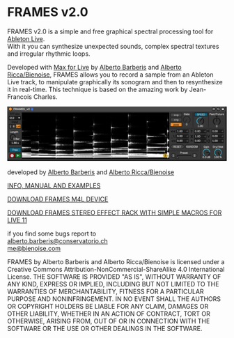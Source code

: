 # FRAMES v2.0


FRAMES v2.0 is a simple and free graphical spectral processing tool for [Ableton Live](https://www.ableton.com/).  
With it you can synthesize unexpected sounds, complex spectral textures and irregular rhythmic loops.

Developed with [Max for Live](https://www.ableton.com/en/live/max-for-live/) by [Alberto Barberis](www.albertobarberis.it) and [Alberto Ricca/Bienoise](www.bienoise.com), FRAMES allows you to record a sample from an Ableton Live track, to manipulate graphically its sonogram and then to resynthesize it in real-time. This technique is based on the amazing work by Jean-Francois Charles.


![alt text](https://github.com/albertobarberis/FRAMES/blob/master/frames_v2_pic1.png)

developed by [Alberto Barberis](www.albertobarberis.it) and [Alberto Ricca/Bienoise](www.bienoise.com)

[INFO, MANUAL AND EXAMPLES](https://albertobarberis.github.io/FRAMES/)

[DOWNLOAD FRAMES M4L DEVICE](https://github.com/albertobarberis/FRAMES/blob/master/FRAMES_v2.0.amxd)

[DOWNLOAD FRAMES STEREO EFFECT RACK WITH SIMPLE MACROS FOR LIVE 11](https://github.com/albertobarberis/FRAMES/blob/master/FRAMES%20stereo%20rack%20Live%2011%20Project.zip)

if you find some bugs report to  
alberto.barberis@conservatorio.ch  
me@bienoise.com

FRAMES by Alberto Barberis and Alberto Ricca/Bienoise is licensed under a Creative Commons Attribution-NonCommercial-ShareAlike 4.0 International License. THE SOFTWARE IS PROVIDED "AS IS", WITHOUT WARRANTY OF ANY KIND, EXPRESS OR IMPLIED, INCLUDING BUT NOT LIMITED TO THE WARRANTIES OF MERCHANTABILITY, FITNESS FOR A PARTICULAR PURPOSE AND NONINFRINGEMENT. IN NO EVENT SHALL THE AUTHORS OR COPYRIGHT HOLDERS BE LIABLE FOR ANY CLAIM, DAMAGES OR OTHER LIABILITY, WHETHER IN AN ACTION OF CONTRACT, TORT OR OTHERWISE, ARISING FROM, OUT OF OR IN CONNECTION WITH THE SOFTWARE OR THE USE OR OTHER DEALINGS IN THE SOFTWARE.
